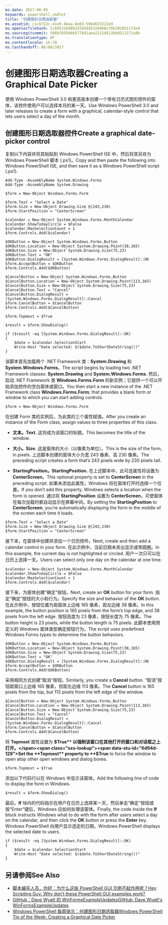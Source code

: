 ```yaml
---
ms.date: 2017-06-05
keywords: powershell,cmdlet
title: "创建图形日期选取器"
ms.assetid: c1cb722c-41e9-4baa-be83-59b4653222e9
ms.openlocfilehash: 5cb952264092d345945318968cf0b3028b11f3e9
ms.sourcegitcommit: 598b7835046577841aea2211d613bb8513271a8b
ms.translationtype: HT
ms.contentlocale: zh-CN
ms.lasthandoff: 06/08/2017
---
```

# <a name="creating-a-graphical-date-picker"></a><span data-ttu-id="6d94d-103">创建图形日期选取器</span><span class="sxs-lookup"><span data-stu-id="6d94d-103">Creating a Graphical Date Picker</span></span>
<span data-ttu-id="6d94d-104">使用 Windows PowerShell 3.0 和更高版本创建一个带有日历式图形控件的窗体，该控件使用户可以选择本月的某一天。</span><span class="sxs-lookup"><span data-stu-id="6d94d-104">Use Windows PowerShell 3.0 and later releases to create a form with a graphical, calendar-style control that lets users select a day of the month.</span></span>

## <a name="create-a-graphical-date-picker-control"></a><span data-ttu-id="6d94d-105">创建图形日期选取器控件</span><span class="sxs-lookup"><span data-stu-id="6d94d-105">Create a graphical date-picker control</span></span>
<span data-ttu-id="6d94d-106">复制以下内容并将其粘贴到 Windows PowerShell ISE 中，然后将其另存为 Windows PowerShell 脚本 (.ps1)。</span><span class="sxs-lookup"><span data-stu-id="6d94d-106">Copy and then paste the following into Windows PowerShell ISE, and then save it as a Windows PowerShell script (.ps1).</span></span>

```
Add-Type -AssemblyName System.Windows.Forms
Add-Type -AssemblyName System.Drawing

$form = New-Object Windows.Forms.Form 

$form.Text = "Select a Date" 
$form.Size = New-Object Drawing.Size @(243,230) 
$form.StartPosition = "CenterScreen"

$calendar = New-Object System.Windows.Forms.MonthCalendar 
$calendar.ShowTodayCircle = $False
$calendar.MaxSelectionCount = 1
$form.Controls.Add($calendar) 

$OKButton = New-Object System.Windows.Forms.Button
$OKButton.Location = New-Object System.Drawing.Point(38,165)
$OKButton.Size = New-Object System.Drawing.Size(75,23)
$OKButton.Text = "OK"
$OKButton.DialogResult = [System.Windows.Forms.DialogResult]::OK
$form.AcceptButton = $OKButton
$form.Controls.Add($OKButton)

$CancelButton = New-Object System.Windows.Forms.Button
$CancelButton.Location = New-Object System.Drawing.Point(113,165)
$CancelButton.Size = New-Object System.Drawing.Size(75,23)
$CancelButton.Text = "Cancel"
$CancelButton.DialogResult = [System.Windows.Forms.DialogResult]::Cancel
$form.CancelButton = $CancelButton
$form.Controls.Add($CancelButton)

$form.Topmost = $True

$result = $form.ShowDialog() 

if ($result -eq [System.Windows.Forms.DialogResult]::OK)
{
    $date = $calendar.SelectionStart
    Write-Host "Date selected: $($date.ToShortDateString())"
}
```

<span data-ttu-id="6d94d-107">该脚本首先加载两个 .NET Framework 类：**System.Drawing** 和 **System.Windows.Forms**。</span><span class="sxs-lookup"><span data-stu-id="6d94d-107">The script begins by loading two .NET Framework classes: **System.Drawing** and **System.Windows.Forms**.</span></span> <span data-ttu-id="6d94d-108">然后，启动 .NET Framework 类 **Windows.Forms.Form** 的新实例；它提供一个可以开始添加控件的空白窗体或窗口。</span><span class="sxs-lookup"><span data-stu-id="6d94d-108">You then start a new instance of the .NET Framework class **Windows.Forms.Form**; that provides a blank form or window to which you can start adding controls.</span></span>

```
$form = New-Object Windows.Forms.Form
```

<span data-ttu-id="6d94d-109">在创建 Form 类的实例后，为此类的三个属性赋值。</span><span class="sxs-lookup"><span data-stu-id="6d94d-109">After you create an instance of the Form class, assign values to three properties of this class.</span></span>

-   <span data-ttu-id="6d94d-110">**文本。**</span><span class="sxs-lookup"><span data-stu-id="6d94d-110">**Text.**</span></span> <span data-ttu-id="6d94d-111">这将成为该窗口的标题。</span><span class="sxs-lookup"><span data-stu-id="6d94d-111">This becomes the title of the window.</span></span>

-   <span data-ttu-id="6d94d-112">**大小。**</span><span class="sxs-lookup"><span data-stu-id="6d94d-112">**Size.**</span></span> <span data-ttu-id="6d94d-113">这是窗体的大小（以像素为单位）。</span><span class="sxs-lookup"><span data-stu-id="6d94d-113">This is the size of the form, in pixels.</span></span> <span data-ttu-id="6d94d-114">上述脚本创建的窗体大小为宽 243 像素、高 230 像素。</span><span class="sxs-lookup"><span data-stu-id="6d94d-114">The preceding script creates a form that’s 243 pixels wide by 230 pixels tall.</span></span>

-   <span data-ttu-id="6d94d-115">**StartingPosition。**</span><span class="sxs-lookup"><span data-stu-id="6d94d-115">**StartingPosition.**</span></span> <span data-ttu-id="6d94d-116">在上述脚本中，此可选属性将设置为 **CenterScreen**。</span><span class="sxs-lookup"><span data-stu-id="6d94d-116">This optional property is set to **CenterScreen** in the preceding script.</span></span> <span data-ttu-id="6d94d-117">如果未添加此属性，Windows 将在窗体打开时选择一个位置。</span><span class="sxs-lookup"><span data-stu-id="6d94d-117">If you don’t add this property, Windows selects a location when the form is opened.</span></span> <span data-ttu-id="6d94d-118">通过将 **StartingPosition** 设置为 **CenterScreen**，可使窗体在每次加载时都自动显示在屏幕中间。</span><span class="sxs-lookup"><span data-stu-id="6d94d-118">By setting the **StartingPosition** to **CenterScreen**, you’re automatically displaying the form in the middle of the screen each time it loads.</span></span>

```
$form.Text = "Select a Date" 
$form.Size = New-Object Drawing.Size @(243,230) 
$form.StartPosition = "CenterScreen"
```

<span data-ttu-id="6d94d-119">接下来，在窗体中创建并添加一个日历控件。</span><span class="sxs-lookup"><span data-stu-id="6d94d-119">Next, create and then add a calendar control in your form.</span></span> <span data-ttu-id="6d94d-120">在此示例中，当前日期未突出显示或带圆圈。</span><span class="sxs-lookup"><span data-stu-id="6d94d-120">In this example, the current day is not highlighted or circled.</span></span> <span data-ttu-id="6d94d-121">用户一次只可以在日历上选择一天。</span><span class="sxs-lookup"><span data-stu-id="6d94d-121">Users can select only one day on the calendar at one time.</span></span>

```
$calendar = New-Object System.Windows.Forms.MonthCalendar 
$calendar.ShowTodayCircle = $False
$calendar.MaxSelectionCount = 1
$form.Controls.Add($calendar)
```

<span data-ttu-id="6d94d-122">接下来，为窗体创建“确定”按钮。</span><span class="sxs-lookup"><span data-stu-id="6d94d-122">Next, create an **OK** button for your form.</span></span> <span data-ttu-id="6d94d-123">指定“确定”按钮的大小和行为。</span><span class="sxs-lookup"><span data-stu-id="6d94d-123">Specify the size and behavior of the **OK** button.</span></span> <span data-ttu-id="6d94d-124">在此示例中，按钮位置为距窗体上边缘 165 像素，距左边缘 38 像素。</span><span class="sxs-lookup"><span data-stu-id="6d94d-124">In this example, the button position is 165 pixels from the form’s top edge, and 38 pixels from the left edge.</span></span> <span data-ttu-id="6d94d-125">按钮高度为 23 像素，按钮长度为 75 像素。</span><span class="sxs-lookup"><span data-stu-id="6d94d-125">The button height is 23 pixels, while the button length is 75 pixels.</span></span> <span data-ttu-id="6d94d-126">此脚本使用预定义的 Windows 窗体类型确定按钮行为。</span><span class="sxs-lookup"><span data-stu-id="6d94d-126">The script uses predefined Windows Forms types to determine the button behaviors.</span></span>

```
$OKButton = New-Object System.Windows.Forms.Button
$OKButton.Location = New-Object System.Drawing.Point(38,165)
$OKButton.Size = New-Object System.Drawing.Size(75,23)
$OKButton.Text = "OK"
$OKButton.DialogResult = [System.Windows.Forms.DialogResult]::OK
$form.AcceptButton = $OKButton
$form.Controls.Add($OKButton)
```

<span data-ttu-id="6d94d-127">采用相同方式创建“取消”按钮。</span><span class="sxs-lookup"><span data-stu-id="6d94d-127">Similarly, you create a **Cancel** button.</span></span> <span data-ttu-id="6d94d-128">“取消”按钮距窗口上边缘 165 像素，但距左边缘 113 像素。</span><span class="sxs-lookup"><span data-stu-id="6d94d-128">The **Cancel** button is 165 pixels from the top, but 113 pixels from the left edge of the window.</span></span>

```
$CancelButton = New-Object System.Windows.Forms.Button
$CancelButton.Location = New-Object System.Drawing.Point(113,165)
$CancelButton.Size = New-Object System.Drawing.Size(75,23)
$CancelButton.Text = "Cancel"
$CancelButton.DialogResult = [System.Windows.Forms.DialogResult]::Cancel
$form.CancelButton = $CancelButton
$form.Controls.Add($CancelButton)
```

<span data-ttu-id="6d94d-129">将 **Topmost** 属性设置为 **$True** 以强制该窗口在其他打开的窗口和对话框之上打开。</span><span class="sxs-lookup"><span data-stu-id="6d94d-129">Set the **Topmost** property to **$True** to force the window to open atop other open windows and dialog boxes.</span></span>

```
$form.Topmost = $True
```

<span data-ttu-id="6d94d-130">添加以下代码行以在 Windows 中显示该窗体。</span><span class="sxs-lookup"><span data-stu-id="6d94d-130">Add the following line of code to display the form in Windows.</span></span>

```
$result = $form.ShowDialog()
```

<span data-ttu-id="6d94d-131">最后，**If** 块内的代码指示在用户在日历上选择某一天，然后单击“确定”按钮或按“Enter”键后，Windows 应如何处理该窗体。</span><span class="sxs-lookup"><span data-stu-id="6d94d-131">Finally, the code inside the **If** block instructs Windows what to do with the form after users select a day on the calendar, and then click the **OK** button or press the **Enter** key.</span></span> <span data-ttu-id="6d94d-132">Windows PowerShell 向用户显示选定的日期。</span><span class="sxs-lookup"><span data-stu-id="6d94d-132">Windows PowerShell displays the selected date to users.</span></span>

```
if ($result -eq [System.Windows.Forms.DialogResult]::OK)
{
    $date = $calendar.SelectionStart
    Write-Host "Date selected: $($date.ToShortDateString())"
}
```

## <a name="see-also"></a><span data-ttu-id="6d94d-133">另请参阅</span><span class="sxs-lookup"><span data-stu-id="6d94d-133">See Also</span></span>
- [<span data-ttu-id="6d94d-134">脚本编写人员，你好：为什么这些 PowerShell GUI 示例不起作用呢？</span><span class="sxs-lookup"><span data-stu-id="6d94d-134">Hey Scripting Guy:  Why don’t these PowerShell GUI examples work?</span></span>](http://go.microsoft.com/fwlink/?LinkId=506644)
- [<span data-ttu-id="6d94d-135">GitHub：Dave Wyatt 的 WinFormsExampleUpdates</span><span class="sxs-lookup"><span data-stu-id="6d94d-135">GitHub: Dave Wyatt's WinFormsExampleUpdates</span></span>](https://github.com/dlwyatt/WinFormsExampleUpdates)
- [<span data-ttu-id="6d94d-136">Windows PowerShell 每周提示：创建图形日期选取器</span><span class="sxs-lookup"><span data-stu-id="6d94d-136">Windows PowerShell Tip of the Week:  Creating a Graphical Date Picker</span></span>](http://technet.microsoft.com/library/ff730942.aspx)

